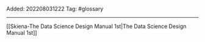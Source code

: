 Added: 202208031222
Tag: #glossary


___
[[Skiena-The Data Science  Design Manual 1st|The Data Science Design Manual 1st]]